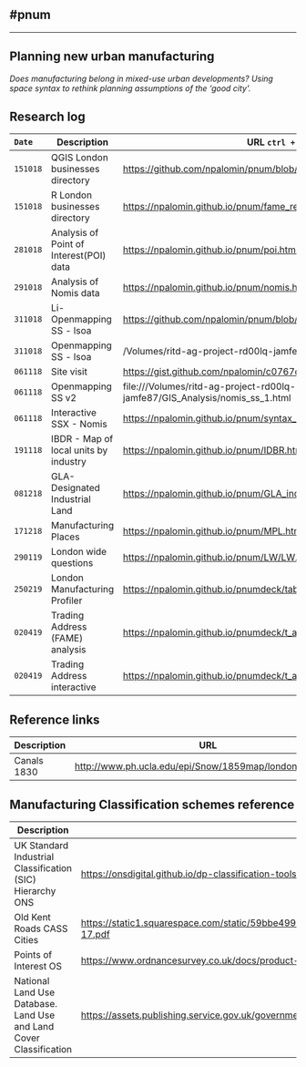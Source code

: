 ## #pnum
---
## Planning new urban manufacturing

*Does manufacturing belong in mixed-use urban developments? Using
space syntax to rethink planning assumptions of the ‘good city'.*

## Research log

|`Date`|Description|URL `ctrl + click`|
|:---|---|---|
|`151018`|QGIS London businesses directory|https://github.com/npalomin/pnum/blob/master/AUX.md |
|`151018`|R London businesses directory|https://npalomin.github.io/pnum/fame_rev.html  |
|`281018`|Analysis of Point of Interest(POI) data|https://npalomin.github.io/pnum/poi.html |
|`291018`|Analysis of Nomis data|https://npalomin.github.io/pnum/nomis.html  |
|`311018`|Li-Openmapping SS - lsoa|https://github.com/npalomin/pnum/blob/master/ss_lsoa_light.md  |
|`311018`|Openmapping SS - lsoa|/Volumes/ritd-ag-project-rd00lq-jamfe87/GIS_Analysis/nomis_ss.html  |
|`061118`|Site visit|https://gist.github.com/npalomin/c0767c782323539f3291c9c36e2ecdd5 |
|`061118`|Openmapping SS v2|file:///Volumes/ritd-ag-project-rd00lq-jamfe87/GIS_Analysis/nomis_ss_1.html |
|`061118`|Interactive SSX - Nomis|https://npalomin.github.io/pnum/syntax_interactive.html  |
|`191118`|IBDR - Map of local units by industry |https://npalomin.github.io/pnum/IDBR.html  |
|`081218`|GLA-Designated Industrial Land|https://npalomin.github.io/pnum/GLA_indLand/GLA_indLand.html  |
|`171218`|Manufacturing Places|https://npalomin.github.io/pnum/MPL.html  |
|`290119`|London wide questions|https://npalomin.github.io/pnum/LW/LW.html |
|`250219`|London Manufacturing Profiler|https://npalomin.github.io/pnumdeck/table1/table1.html |
|`020419`|Trading Address (FAME) analysis|https://npalomin.github.io/pnumdeck/t_address/t_address.html |
|`020419`|Trading Address interactive|https://npalomin.github.io/pnumdeck/t_address/tradingA.html | 
      
## Reference links

|Description| URL|
|-|-|
|Canals 1830| http://www.ph.ucla.edu/epi/Snow/1859map/londonindex.html| 

## Manufacturing Classification schemes reference

|Description|URL|
|----|----|
|UK Standard Industrial Classification (SIC) Hierarchy ONS|https://onsdigital.github.io/dp-classification-tools/standard-industrial-classification/ONS_SIC_hierarchy_view.html|
|Old Kent Roads CASS Cities|https://static1.squarespace.com/static/59bbe4992994ca1b4f8b771c/t/59c42ae946c3c4e076d4b38e/1506028307559/Cass+Cities+OKR+A+to+Z+2016-17.pdf|
|Points of Interest OS|https://www.ordnancesurvey.co.uk/docs/product-schemas/points-of-interest-classification-scheme.pdf|
|National Land Use Database. Land Use and Land Cover Classification |https://assets.publishing.service.gov.uk/government/uploads/system/uploads/attachment_data/file/11493/144275.pdf|
